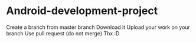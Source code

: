 # Android-development-project
Create a branch from master branch
Download it
Upload your work on your branch
Use pull request (do not merge)
Thx :D
